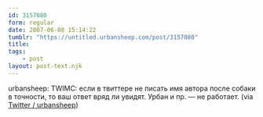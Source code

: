 ```yaml
---
id: 3157080
form: regular
date: 2007-06-08 15:14:22
tumblr: "https://untitled.urbansheep.com/post/3157080"
title:
tags:
    - post
layout: post-text.njk
---
```


<p>urbansheep: TWIMC: если в твиттере не писать имя автора после собаки в точности, то ваш ответ вряд ли увидят. Урбан и пр. — не работает. (via <a href="http://twitter.com/urbansheep/statuses/95848192">Twitter / urbansheep</a>)</p>

